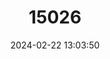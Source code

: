 ---
title: "15026"
category: "Mauremys sinensis"
draft: false
date: 2024-02-22 13:03:50
languages:
  English: ["Chinese Stripe-necked Turtle"]
---